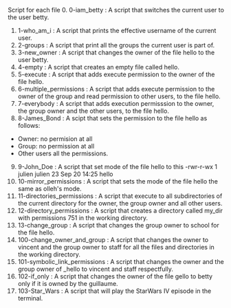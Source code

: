 Script for each file
0. 0-iam_betty : A script that switches the current user to the user betty.
1. 1-who_am_i : A script that prints the effective username of the current user.
2. 2-groups : A script that print all the groups the current user is part of.
3. 3-new_owner : A script that changes the owner of the file hello to the user betty.
4. 4-empty : A script that creates an empty file called hello.
5. 5-execute : A script that adds execute permission to the owner of the file hello.
6. 6-multiple_permissions : A script that adds execute permission to the owner of the group and read permission to other users, to the file hello.
7. 7-everybody : A script that adds execution permisssion to the owner, the group owner and the other users, to the file hello.
8. 8-James_Bond : A scipt that sets the permission to the file hello as follows:
* Owner: no permision at all
* Group: no permission at all
* Other users all the permissions.
9. 9-John_Doe : A script that set mode of the file hello to this
        -rwr-r-wx 1 julien julien 23 Sep 20 14:25 hello
10. 10-mirror_permissions : A script that sets the mode of the file hello the same as olleh's mode.
11. 11-directories_permissions : A script that execute to all subdirectories of the current directory for the owner, the group owner and all other users.
12. 12-directory_permissions : A script that creates a directory called my_dir with permissions 751 in the working directory.
13. 13-change_group : A script that changes the group owner to school for the file hello.
14. 100-change_owner_and_group : A script that changes the owner to vincent and the group owner to staff for all the files and directories in the working directory.
15. 101-symbolic_link_permissions : A script that changes the owner and the group owner of _hello to vincent and staff respectfully.
16. 102-if_only : A script that changes the owner of the file gello to betty only if it is owned by the guillaume.
17. 103-Star_Wars : A script that will play the StarWars IV episode in the terminal.

